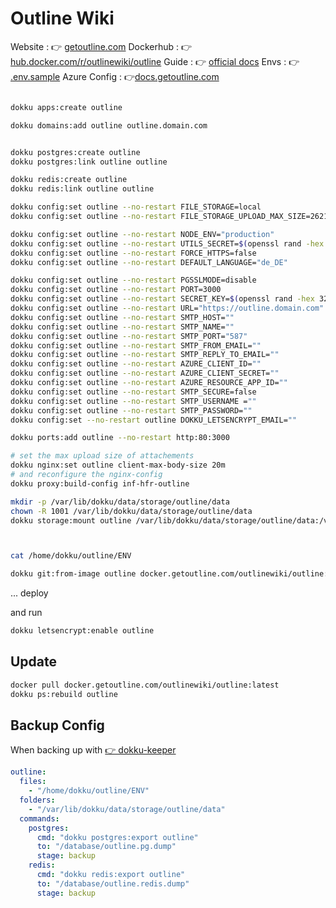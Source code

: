 # Outline Wiki

Website
: 👉 [getoutline.com](https://www.getoutline.com/)
Dockerhub
: 👉 [hub.docker.com/r/outlinewiki/outline](https://hub.docker.com/r/outlinewiki/outline)
Guide
: 👉 [official docs](https://docs.getoutline.com/s/hosting/doc/file-storage-N4M0T6Ypu7)
Envs
: 👉 [.env.sample](https://github.com/outline/outline/blob/main/.env.sample)
Azure Config
: 👉[docs.getoutline.com](https://docs.getoutline.com/s/hosting/doc/microsoft-azure-UVz6jsIOcv)

```bash

dokku apps:create outline

dokku domains:add outline outline.domain.com


dokku postgres:create outline
dokku postgres:link outline outline

dokku redis:create outline
dokku redis:link outline outline

dokku config:set outline --no-restart FILE_STORAGE=local
dokku config:set outline --no-restart FILE_STORAGE_UPLOAD_MAX_SIZE=26214400

dokku config:set outline --no-restart NODE_ENV="production"
dokku config:set outline --no-restart UTILS_SECRET=$(openssl rand -hex 32)
dokku config:set outline --no-restart FORCE_HTTPS=false
dokku config:set outline --no-restart DEFAULT_LANGUAGE="de_DE"

dokku config:set outline --no-restart PGSSLMODE=disable
dokku config:set outline --no-restart PORT=3000
dokku config:set outline --no-restart SECRET_KEY=$(openssl rand -hex 32)
dokku config:set outline --no-restart URL="https://outline.domain.com"
dokku config:set outline --no-restart SMTP_HOST=""
dokku config:set outline --no-restart SMTP_NAME=""
dokku config:set outline --no-restart SMTP_PORT="587"
dokku config:set outline --no-restart SMTP_FROM_EMAIL=""
dokku config:set outline --no-restart SMTP_REPLY_TO_EMAIL=""
dokku config:set outline --no-restart AZURE_CLIENT_ID=""
dokku config:set outline --no-restart AZURE_CLIENT_SECRET=""
dokku config:set outline --no-restart AZURE_RESOURCE_APP_ID=""
dokku config:set outline --no-restart SMTP_SECURE=false
dokku config:set outline --no-restart SMTP_USERNAME =""
dokku config:set outline --no-restart SMTP_PASSWORD=""
dokku config:set --no-restart outline DOKKU_LETSENCRYPT_EMAIL=""

dokku ports:add outline --no-restart http:80:3000

# set the max upload size of attachements
dokku nginx:set outline client-max-body-size 20m
# and reconfigure the nginx-config
dokku proxy:build-config inf-hfr-outline

mkdir -p /var/lib/dokku/data/storage/outline/data
chown -R 1001 /var/lib/dokku/data/storage/outline/data
dokku storage:mount outline /var/lib/dokku/data/storage/outline/data:/var/lib/outline/data



cat /home/dokku/outline/ENV

dokku git:from-image outline docker.getoutline.com/outlinewiki/outline:latest
```

... deploy

and run

```bash
dokku letsencrypt:enable outline
```

## Update

```bash
docker pull docker.getoutline.com/outlinewiki/outline:latest
dokku ps:rebuild outline
```


## Backup Config
When backing up with [👉 dokku-keeper](https://github.com/lebalz/dokku-keeper)

```yml title="backup_config.yml"
outline:
  files:
    - "/home/dokku/outline/ENV"
  folders:
    - "/var/lib/dokku/data/storage/outline/data"
  commands:
    postgres:
      cmd: "dokku postgres:export outline"
      to: "/database/outline.pg.dump"
      stage: backup
    redis:
      cmd: "dokku redis:export outline"
      to: "/database/outline.redis.dump"
      stage: backup
```
